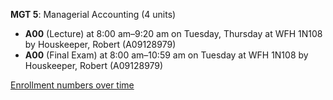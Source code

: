 **MGT 5**: Managerial Accounting (4 units)

- **A00** (Lecture) at 8:00 am–9:20 am on Tuesday, Thursday at WFH 1N108 by Houskeeper, Robert (A09128979)
- **A00** (Final Exam) at 8:00 am–10:59 am on Tuesday at WFH 1N108 by Houskeeper, Robert (A09128979)

[Enrollment numbers over time](./MGT5.tsv)
